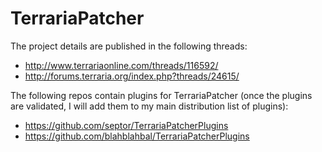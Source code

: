 # TerrariaPatcher

The project details are published in the following threads:
- http://www.terrariaonline.com/threads/116592/
- http://forums.terraria.org/index.php?threads/24615/

The following repos contain plugins for TerrariaPatcher (once the plugins are validated, I will add them to my main distribution list of plugins):
- https://github.com/septor/TerrariaPatcherPlugins
- https://github.com/blahblahbal/TerrariaPatcherPlugins
